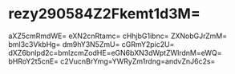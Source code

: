 # rezy290584Z2Fkemt1d3M=
aXZ5cmRmdWE=
eXN2cnRtamc=
cHhjbG1ibnc=
ZXNobGJrZmM=
bml3c3VkbHg=
dm9hY3N5ZmU=
cGRmY2pic2U=
dXZ6bnlpd2c=bmlzcmZodHE=eGN6bXN3dWptZWlrdnM=eWQ=
bHRoY2t5cnE=
c2VucnBrYmg=YWRyZm1rdng=andvZnJ6c2s=
